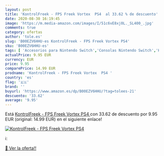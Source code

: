 ```yaml
---
layout: post
title: 'KontrolFreek - FPS Freek Vortex  PS4  al 33.62 % de descuento'
date: 2020-08-30 16:19:45
image: 'https://m.media-amazon.com/images/I/51c6vE8xj0L._SL400_.jpg'
comments: true
category: ofertas
author: 'tole.es'
slug: 'B00EZV6HHU-es KontrolFreek - FPS Freek Vortex PS4'
sku: 'B00EZV6HHU-es'
tags: [ 'Accesorios para Nintendo Switch','Consolas Nintendo Switch','Hardware y juegos para Nintendo Switch','Iluminación','Iluminación de ambiente de interior','Iluminación de interior','Iluminación decorativa y para usos específicos de interior','Juegos para Nintendo Switch','Mandos para Nintendo Switch','Videojuegos','ps4', ]
actualPrice: 9.95 EUR
currency: EUR
price: 9.95
comparePrice: 14.99 EUR
prodname: 'KontrolFreek - FPS Freek Vortex  PS4 '
country: 'es'
flag: '🇪🇸'
brand: ''
buyurl: 'https://www.amazon.es/dp/B00EZV6HHU/?tag=tolees-21'
descuento: '33.62'
average: '9.95'
---
```


Está [KontrolFreek - FPS Freek Vortex  PS4 ](https://www.amazon.es/dp/B00EZV6HHU/?tag=tolees-21) con 33.62 de descuento por 9.95 EUR (original: 14.99 EUR) en el siguiente enlace!

[![KontrolFreek - FPS Freek Vortex  PS4 ](https://m.media-amazon.com/images/I/51c6vE8xj0L._SL400_.jpg)](https://www.amazon.es/dp/B00EZV6HHU/?tag=tolees-21)

ℹ️:


[🛒 Ver la oferta!!](https://www.amazon.es/dp/B00EZV6HHU/?tag=tolees-21)
